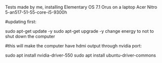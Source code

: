 Tests made by me, installing Elementary OS 7.1 Orus
on a laptop Acer Nitro 5-an517-51-55-core-i5-9300h


#updating first:

sudo apt-get update -y
sudo apt-get upgrade -y
change energy to not to shut down the computer

#this will make the computer have hdmi output through nvidia port:

sudo apt install nvidia-driver-550
sudo apt install ubuntu-driver-commons

